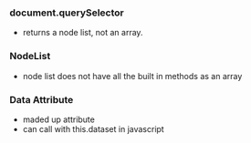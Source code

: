 ### document.querySelector

- returns a node list, not an array.

### NodeList

- node list does not have all the built in methods as an array

### Data Attribute

- maded up attribute
- can call with this.dataset in javascript

